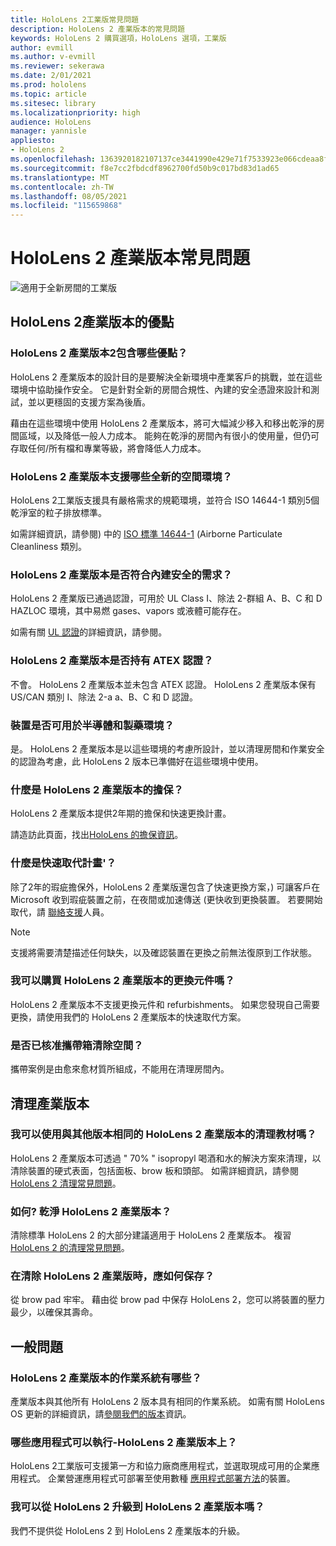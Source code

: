 ```yaml
---
title: HoloLens 2工業版常見問題
description: HoloLens 2 產業版本的常見問題
keywords: HoloLens 2 購買選項，HoloLens 選項，工業版
author: evmill
ms.author: v-evmill
ms.reviewer: sekerawa
ms.date: 2/01/2021
ms.prod: hololens
ms.topic: article
ms.sitesec: library
ms.localizationpriority: high
audience: HoloLens
manager: yannisle
appliesto:
- HoloLens 2
ms.openlocfilehash: 1363920182107137ce3441990e429e71f7533923e066cdeaa8f9c105e453c757
ms.sourcegitcommit: f8e7cc2fbdcdf8962700fd50b9c017bd83d1ad65
ms.translationtype: MT
ms.contentlocale: zh-TW
ms.lasthandoff: 08/05/2021
ms.locfileid: "115659868"
---
```

# <a name="hololens-2---industrial-edition-faq"></a>HoloLens 2 產業版本常見問題

![適用于全新房間的工業版](./images/industrial-sku-with-remote-assist.png)

## <a name="hololens-2-industrial-edition-benefits"></a>HoloLens 2產業版本的優點

### <a name="what-benefits-does-hololens-2-industrial-edition-2-include"></a>HoloLens 2 產業版本2包含哪些優點？

HoloLens 2 產業版本的設計目的是要解決全新環境中產業客戶的挑戰，並在這些環境中協助操作安全。 它是針對全新的房間合規性、內建的安全憑證來設計和測試，並以更穩固的支援方案為後盾。

藉由在這些環境中使用 HoloLens 2 產業版本，將可大幅減少移入和移出乾淨的房間區域，以及降低一般人力成本。 能夠在乾淨的房間內有很小的使用量，但仍可存取任何/所有檔和專業等級，將會降低人力成本。

### <a name="what-clean-room-environments-does-hololens-2-industrial-edition-support"></a>HoloLens 2 產業版本支援哪些全新的空間環境？

HoloLens 2工業版支援具有嚴格需求的規範環境，並符合 ISO 14644-1 類別5個乾淨室的粒子排放標準。

如需詳細資訊，請參閱) 中的 [ISO 標準 14644-1](https://www.iso.org/standard/53394.html) (Airborne Particulate Cleanliness 類別。

### <a name="does-hololens-2-industrial-edition-meet-requirements-for-intrinsic-safety"></a>HoloLens 2 產業版本是否符合內建安全的需求？

HoloLens 2 產業版已通過認證，可用於 UL Class I、除法 2-群組 A、B、C 和 D HAZLOC 環境，其中易燃 gases、vapors 或液體可能存在。

如需有關 [UL 認證](https://www.ul.com/services/ul-and-c-ul-hazardous-areas-certification-north-america?csrf-token=CIwNZNlR4XbisJF39I8yWnWX9wX4WFoz&amp;Search=UL+Class+I%2C+Dev+2+&amp;search-submit=Search)的詳細資訊，請參閱。

### <a name="does-the-hololens-2-industrial-edition-hold-an-atex-certification"></a>HoloLens 2 產業版本是否持有 ATEX 認證？

不會。 HoloLens 2 產業版本並未包含 ATEX 認證。 HoloLens 2 產業版本保有 US/CAN 類別 I、除法 2-a a、B、C 和 D 認證。

### <a name="can-the-device-be-used-in-semiconductor-and-pharmaceutical-environments"></a>裝置是否可用於半導體和製藥環境？

是。 HoloLens 2 產業版本是以這些環境的考慮所設計，並以清理房間和作業安全的認證為考慮，此 HoloLens 2 版本已準備好在這些環境中使用。

### <a name="what-is-the-hololens-2-industrial-edition-warranty"></a>什麼是 HoloLens 2 產業版本的擔保？

HoloLens 2 產業版本提供2年期的擔保和快速更換計畫。

請造訪此頁面，找出[HoloLens 的擔保資訊](https://support.microsoft.com/warranty)。

### <a name="what39s-the-rapid-replacement-program"></a>什麼是快速取代計畫&#39;？

除了2年的瑕疵擔保外，HoloLens 2 產業版還包含了快速更換方案，) 可讓客戶在 Microsoft 收到瑕疵裝置之前，在夜間或加速傳送 (更快收到更換裝置。 若要開始取代，請 [聯絡支援](https://aka.ms/hololenssupport)人員。

> [!NOTE]
> 支援將需要清楚描述任何缺失，以及確認裝置在更換之前無法復原到工作狀態。

### <a name="can-i-purchase-replacement-parts-for-hololens-2-industrial-edition"></a>我可以購買 HoloLens 2 產業版本的更換元件嗎？

HoloLens 2 產業版本不支援更換元件和 refurbishments。 如果您發現自己需要更換，請使用我們的 HoloLens 2 產業版本的快速取代方案。

### <a name="is-the-carrying-case-clean-room-approved"></a>是否已核准攜帶箱清除空間？

攜帶案例是由愈來愈材質所組成，不能用在清理房間內。

## <a name="cleaning-the-industrial-edition"></a>清理產業版本

### <a name="can-i-use-the-same-cleaning-materials-for-hololens-2-industrial-edition-as-the-other-editions"></a>我可以使用與其他版本相同的 HoloLens 2 產業版本的清理教材嗎？

HoloLens 2 產業版本可透過 &quot; 70% &quot; isopropyl 喝酒和水的解決方案來清理，以清除裝置的硬式表面，包括面板、brow 板和頭部。 如需詳細資訊，請參閱[HoloLens 2 清理常見問題](/hololens/hololens2-maintenance)。

### <a name="how-do-i-clean-hololens-2-industrial-edition"></a>如何? 乾淨 HoloLens 2 產業版本？

清除標準 HoloLens 2 的大部分建議適用于 HoloLens 2 產業版本。 複習[HoloLens 2 的清理常見問題](/hololens/hololens2-maintenance)。

### <a name="how-should-i-hold-hololens-2-industrial-edition-when-cleaning-it"></a>在清除 HoloLens 2 產業版時，應如何保存？

從 brow pad 牢牢。 藉由從 brow pad 中保存 HoloLens 2，您可以將裝置的壓力最少，以確保其壽命。

## <a name="general-questions"></a>一般問題

### <a name="what-operating-system-does-the-hololens-2-industrial-edition-have"></a>HoloLens 2 產業版本的作業系統有哪些？

產業版本與其他所有 HoloLens 2 版本具有相同的作業系統。 如需有關 HoloLens OS 更新的詳細資訊，請[參閱我們的版本](hololens-release-notes.md)資訊。

### <a name="what-apps-can-run-on-the-hololens-2-industrial-edition"></a>哪些應用程式可以執行-HoloLens 2 產業版本上？

HoloLens 2工業版可支援第一方和協力廠商應用程式，並選取現成可用的企業應用程式。 企業營運應用程式可部署至使用數種  [應用程式部署方法](/hololens/app-deploy-overview)的裝置。

### <a name="can-i-upgrade-from-hololens-2-to-hololens-2-industrial-edition"></a>我可以從 HoloLens 2 升級到 HoloLens 2 產業版本嗎？

我們不提供從 HoloLens 2 到 HoloLens 2 產業版本的升級。

